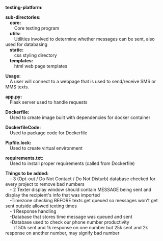 <b>texting-platform:</b>

<b>sub-directories:</b>\
    &emsp;<b>core:</b>\
        &emsp;&emsp;Core texting program\
    &emsp;<b>utils:</b>\
        &emsp;&emsp;Utilities involved to determine whether messages can be sent, also used for databasing\
    &emsp;<b>static:</b>\
        &emsp;&emsp;css styling directory\
    &emsp;<b>templates:</b>\
        &emsp;&emsp;html web page templates

<b>Usage:</b>\
    &emsp;A user will connect to a webpage that is used to send/receive SMS or MMS texts.

<b>app.py:</b>\
    &emsp;Flask server used to handle requests

<b>Dockerfile:</b>\
    &emsp;Used to create image built with dependencies for docker container

<b>DockerfileCode:</b>\
    &emsp;Used to package code for Dockerfile

<b>Pipfile.lock:</b>\
    &emsp;Used to create virtual environment

<b>requirements.txt:</b>\
    &emsp;Used to install proper requirements (called from Dockerfile)

<b>Things to be added:</b>\
    &emsp;- 3 (Opt-out / Do Not Contact / Do Not Disturb) database checked for every project to remove bad numbers\
    &emsp;- 2 Texter display window should contain MESSAGE being sent and display the recipient's info that was imported\
    &emsp;-Timezone checking BEFORE texts get queued so messages won't get sent outside allowed texting times\
    &emsp;- 1 Response handling\
    &emsp;-Database that stores time message was queued and sent\
    &emsp;-Database used to check our phone number productivity\
        &emsp;&emsp;if 50k sent and 1k response on one number but 25k sent and 2k response on another number, may signify bad number
